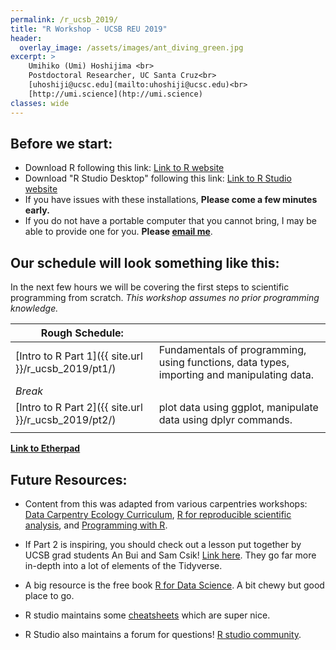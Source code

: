 ```yaml
---
permalink: /r_ucsb_2019/
title: "R Workshop - UCSB REU 2019"
header:
  overlay_image: /assets/images/ant_diving_green.jpg
excerpt: >
    Umihiko (Umi) Hoshijima <br>
    Postdoctoral Researcher, UC Santa Cruz<br>
    [uhoshiji@ucsc.edu](mailto:uhoshiji@ucsc.edu)<br>
    [http://umi.science](htp://umi.science)  
classes: wide
---
```



## Before we start:
* Download R following this link: [Link to R website](http://cran.cnr.berkeley.edu/)
* Download "R Studio Desktop" following this link: [Link to R Studio website](https://www.rstudio.com/products/rstudio/download/)
* If you have issues with these installations, **Please come a few minutes early.**
* If you do not have a portable computer that you cannot bring, I may be able to provide one for you. **Please [email me](mailto:uhoshiji@ucsc.edu)**.

## Our schedule will look something like this:

In the next few hours we will be covering the first steps to scientific programming from scratch.
*This workshop assumes no prior programming knowledge.*


| Rough Schedule:                                      |                                                                                            |
|------------------------------------------------------|--------------------------------------------------------------------------------------------|
| [Intro to R Part 1]({{ site.url }}/r_ucsb_2019/pt1/) | Fundamentals of programming, using functions, data types, importing and manipulating data. |
|                        *Break*                       |                                                                                            |
| [Intro to R Part 2]({{ site.url }}/r_ucsb_2019/pt2/) | plot data using ggplot, manipulate data using dplyr commands.                              |
|                                                      |                                                                                            |

**[Link to Etherpad](https://etherpad.net/p/KKOIltGIui)**


## Future Resources:

* Content from this was adapted from various carpentries workshops:   [Data Carpentry Ecology Curriculum](https://datacarpentry.org/lessons/#ecology-workshop), [R for reproducible scientific analysis](http://swcarpentry.github.io/r-novice-gapminder/), and [Programming with R](http://swcarpentry.github.io/r-novice-inflammation/).

* If Part 2 is inspiring, you should check out a lesson put together by UCSB grad students An Bui and Sam Csik! [Link here](https://github.com/samanthacsik/Intro-to-the-Tidyverse). They go far more in-depth into a lot of elements of the Tidyverse.

* A big resource is the free book [R for Data Science](https://r4ds.had.co.nz/). A bit chewy but good place to go.

* R studio maintains some [cheatsheets](https://www.rstudio.com/resources/cheatsheets/) which are super nice.

* R Studio also maintains a forum for questions! [R studio community](https://community.rstudio.com/).

